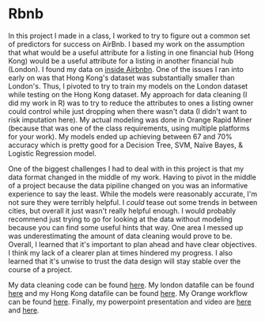 # Rbnb
In this project I made in a class, I worked to try to figure out a common set of predictors for success on AirBnb. I based my work on the assumption that what would be a useful attribute for a listing in one financial hub (Hong Kong) would be a useful attribute for a listing in another financial hub (London). I found my data on [inside Airbnbn](http://insideairbnb.com/). 
One of the issues I ran into early on was that Hong Kong's dataset was substantially smaller than London's. Thus, I pivoted to try to train my models on the London dataset while testing on the Hong Kong dataset. My approach for data cleaning (I did my work in R) was to try to reduce the attributes to ones a listing owner could control while just dropping when there wasn't data (I didn't want to risk imputation here). 
My actual modeling was done in Orange Rapid Miner (because that was one of the class requirements, using multiple platforms for your work). My models ended up achieving between 67 and 70% accuracy which is pretty good for a Decision Tree, SVM, Naïve Bayes, & Logistic Regression model. 

One of the biggest challenges I had to deal with in this project is that my data format changed in the middle of my work. Having to pivot in the middle of a project because the data pipiline changed on you was an informative experience to say the least.
While the models were reasonably accurate, I'm not sure they were terribly helpful. I _could_ tease out some trends in between cities, but overall it just wasn't really helpful enough. I would probably recommend just trying to go for looking at the data without modeling because you can find some useful hints that way. One area I messed up was underestimating the amount of data cleaning would prove to be. Overall, I learned that it's important to plan ahead and have clear objectives. I think my lack of a clearer plan at times hindered my progress. I also learned that it's unwise to trust the data design will stay stable over the course of a project. 

My data cleaning code can be found [here](https://github.com/kyleashburn/Rbnb/blob/main/Rbnb%20R%20Script.txt). My london datafile can be found [here](https://github.com/kyleashburn/Rbnb/blob/main/listings_lond.csv) and my Hong Kong datafile can be found [here](https://github.com/kyleashburn/Rbnb/blob/main/listings_hk.csv). My Orange workflow can be found [here](https://github.com/kyleashburn/Rbnb/blob/main/Rbnb.ows). Finally, my powerpoint presentation and video are [here](https://github.com/kyleashburn/Rbnb/blob/main/RBnB.pptx) and [here](https://github.com/kyleashburn/Rbnb/blob/main/zoom_0.mp4). 
